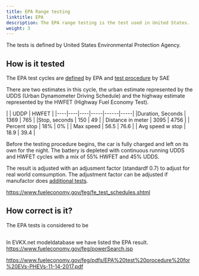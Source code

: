 ```yaml
---
title: EPA Range testing
linktitle: EPA
description: The EPA range testing is the test used in United States. 
weight: 3
---
```

<!-- markdownlint-disable MD033 -->

The tests is defined by United States Environmental Protection Agency.

## How is it tested

The EPA test cycles are [defined](https://www.epa.gov/vehicle-and-fuel-emissions-testing/dynamometer-drive-schedules) by EPA and [test procedure](https://www.sae.org/standards/content/j1634_202104/) by SAE

There are two estimates in this cycle, the urban estimate represented by the UDDS (Urban Dynamometer Driving Schedule) and the highway estimate represented by the HWFET (Highway Fuel Economy Test).

|  | UDDP | HWFET |
|----|----|----|-----|------|-----|
|Duration, Seconds | 1369 | 765 |
|Stop, seconds | 150 | 49 |
| Distance in meter | 3095 | 4756 |
| Percent stop | 18% | 0% |
| Max speed | 56.5 | 76.6 |
| Avg speed w stop | 18.9 | 39.4 |


Before the testing procedure begins, the car is fully charged and left on its own for the night. The battery is depleted with continuous running UDDS and HWFET cycles with a mix of 55% HWFET and 45% UDDS.

The result is adjusted with an adjusment factor (standardf 0.7) to adjust for real world comsumption.  The adjustment factor can be adjusted if manufactor does [additional tests](https://www.caranddriver.com/features/a33824052/adjustment-factor-tesla-uses-for-big-epa-range-numbers/). 


https://www.fueleconomy.gov/feg/fe_test_schedules.shtml

## How correct is it?

The EPA tests is considered to be 

## 



In EVKX.net modeldatabase we have listed the EPA result. 
https://www.fueleconomy.gov/feg/powerSearch.jsp


https://www.fueleconomy.gov/feg/pdfs/EPA%20test%20procedure%20for%20EVs-PHEVs-11-14-2017.pdf